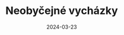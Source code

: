 ---
layout: layouts/hero-episode.njk
title: Neobyčejné vycházky
date: "2024-03-23"
tv: "RTVS :2"
link: https://www.rtvs.sk/televizia/archiv/14252/456124
datum: 23. 3. 2024
foto1024: Walks_1024x768.jpg
foto1440: Walks_1440x825.jpg
alt: Old craft main picture
tags: hero
---
